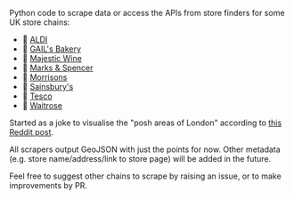 Python code to scrape data or access the APIs from store finders for some UK store chains:

* 🛒 [ALDI](https://www.aldi.co.uk/)
* 🥐 [GAIL's Bakery](https://gailsbread.co.uk/)
* 🍷 [Majestic Wine](https://www.majestic.co.uk/)
* 🛒 [Marks & Spencer](https://www.marksandspencer.com/)
* 🛒 [Morrisons](https://www.morrisons.com/)
* 🛒 [Sainsbury's](https://www.sainsburys.co.uk/)
* 🛒 [Tesco](https://www.tesco.com/)
* 🛒 [Waitrose](https://www.waitrose.com/)

Started as a joke to visualise the "posh areas of London" according to [this Reddit post](https://www.reddit.com/r/london/comments/wuwc6c/indicators_of_posh_area_in_london/).

All scrapers output GeoJSON with just the points for now. Other metadata (e.g. store name/address/link to store page) will be added in the future.

Feel free to suggest other chains to scrape by raising an issue, or to make improvements by PR.

